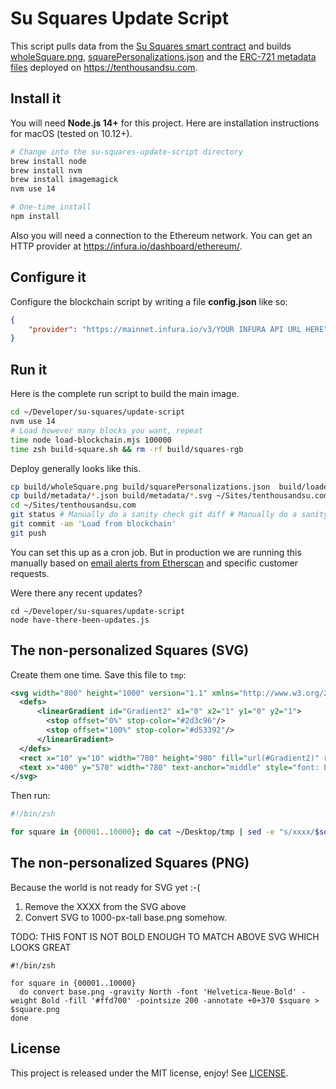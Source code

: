 # Su Squares Update Script

This script pulls data from the [Su Squares smart contract](https://github.com/su-squares/ethereum-contract) and builds [wholeSquare.png](https://tenthousandsu.com/build/wholeSquare.png), [squarePersonalizations.json](https://tenthousandsu.com/build/squarePersonalizations.json) and the [ERC-721 metadata files](https://github.com/su-squares/tenthousandsu.com/tree/master/erc721) deployed on https://tenthousandsu.com. 

## Install it

You will need **Node.js 14+** for this project. Here are installation instructions for macOS (tested on 10.12+).

```sh
# Change into the su-squares-update-script directory
brew install node
brew install nvm
brew install imagemagick
nvm use 14

# One-time install
npm install
```

Also you will need a connection to the Ethereum network. You can get an HTTP provider at https://infura.io/dashboard/ethereum/.

## Configure it

Configure the blockchain script by writing a file **config.json** like so: 

```json
{
    "provider": "https://mainnet.infura.io/v3/YOUR INFURA API URL HERE"
}
```

## Run it

Here is the complete run script to build the main image.

```sh
cd ~/Developer/su-squares/update-script
nvm use 14
# Load however many blocks you want, repeat
time node load-blockchain.mjs 100000 
time zsh build-square.sh && rm -rf build/squares-rgb
```

Deploy generally looks like this.

```sh
cp build/wholeSquare.png build/squarePersonalizations.json  build/loadedTo.json ~/Sites/tenthousandsu.com/build
cp build/metadata/*.json build/metadata/*.svg ~/Sites/tenthousandsu.com/erc721
cd ~/Sites/tenthousandsu.com
git status # Manually do a sanity check git diff # Manually do a sanity check
git commit -am 'Load from blockchain'
git push
```

You can set this up as a cron job. But in production we are running this manually based on [email alerts from Etherscan](https://etherscan.io/myaddress) and specific customer requests.

Were there any recent updates?

```
cd ~/Developer/su-squares/update-script
node have-there-been-updates.js
```

## The non-personalized Squares (SVG)

Create them one time. Save this file to `tmp`:

```svg
<svg width="800" height="1000" version="1.1" xmlns="http://www.w3.org/2000/svg" xmlns:xlink="http://www.w3.org/1999/xlink">
  <defs>
      <linearGradient id="Gradient2" x1="0" x2="1" y1="0" y2="1">
        <stop offset="0%" stop-color="#2d3c96"/>
        <stop offset="100%" stop-color="#d53392"/>
      </linearGradient>
  </defs>
  <rect x="10" y="10" width="780" height="980" fill="url(#Gradient2)" rx="50" ry="50" stroke="#ffd700" stroke-width="20"/>
  <text x="400" y="570" width="780" text-anchor="middle" style="font: bold 200px 'Helvetica Neue'; fill: #ffd700">xxxx</text>
</svg>
```

Then run:

```sh
#!/bin/zsh

for square in {00001..10000}; do cat ~/Desktop/tmp | sed -e "s/xxxx/$square/" > $square.svg; done
```

## The non-personalized Squares (PNG)

Because the world is not ready for SVG yet :-(

1. Remove the XXXX from the SVG above
2. Convert SVG to 1000-px-tall base.png somehow.

TODO: THIS FONT IS NOT BOLD ENOUGH TO MATCH ABOVE SVG WHICH LOOKS GREAT

```
#!/bin/zsh

for square in {00001..10000}
  do convert base.png -gravity North -font 'Helvetica-Neue-Bold' -weight Bold -fill '#ffd700' -pointsize 200 -annotate +0+370 $square > $square.png
done
```

## License

This project is released under the MIT license, enjoy! See [LICENSE](./LICENSE).
